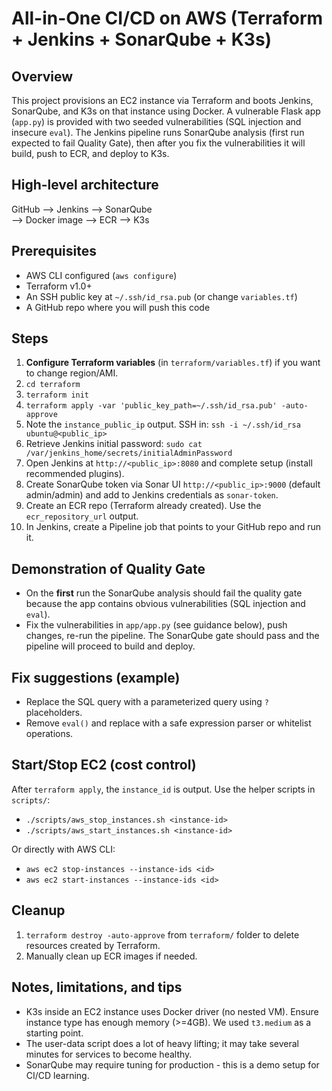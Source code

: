 # All-in-One CI/CD on AWS (Terraform + Jenkins + SonarQube + K3s)

## Overview
This project provisions an EC2 instance via Terraform and boots Jenkins, SonarQube, and K3s on that instance using Docker. A vulnerable Flask app (`app.py`) is provided with two seeded vulnerabilities (SQL injection and insecure `eval`). The Jenkins pipeline runs SonarQube analysis (first run expected to fail Quality Gate), then after you fix the vulnerabilities it will build, push to ECR, and deploy to K3s.

## High-level architecture

GitHub --> Jenkins --> SonarQube
                     \
                      --> Docker image --> ECR --> K3s

## Prerequisites
- AWS CLI configured (`aws configure`)
- Terraform v1.0+
- An SSH public key at `~/.ssh/id_rsa.pub` (or change `variables.tf`)
- A GitHub repo where you will push this code

## Steps
1. **Configure Terraform variables** (in `terraform/variables.tf`) if you want to change region/AMI.
2. `cd terraform`
3. `terraform init`
4. `terraform apply -var 'public_key_path=~/.ssh/id_rsa.pub' -auto-approve`
5. Note the `instance_public_ip` output. SSH in:
   `ssh -i ~/.ssh/id_rsa ubuntu@<public_ip>`
6. Retrieve Jenkins initial password:
   `sudo cat /var/jenkins_home/secrets/initialAdminPassword`
7. Open Jenkins at `http://<public_ip>:8080` and complete setup (install recommended plugins).
8. Create SonarQube token via Sonar UI `http://<public_ip>:9000` (default admin/admin) and add to Jenkins credentials as `sonar-token`.
9. Create an ECR repo (Terraform already created). Use the `ecr_repository_url` output.
10. In Jenkins, create a Pipeline job that points to your GitHub repo and run it.

## Demonstration of Quality Gate
- On the **first** run the SonarQube analysis should fail the quality gate because the app contains obvious vulnerabilities (SQL injection and `eval`).
- Fix the vulnerabilities in `app/app.py` (see guidance below), push changes, re-run the pipeline. The SonarQube gate should pass and the pipeline will proceed to build and deploy.

## Fix suggestions (example)
- Replace the SQL query with a parameterized query using `?` placeholders.
- Remove `eval()` and replace with a safe expression parser or whitelist operations.

## Start/Stop EC2 (cost control)
After `terraform apply`, the `instance_id` is output. Use the helper scripts in `scripts/`:
- `./scripts/aws_stop_instances.sh <instance-id>`
- `./scripts/aws_start_instances.sh <instance-id>`

Or directly with AWS CLI:
- `aws ec2 stop-instances --instance-ids <id>`
- `aws ec2 start-instances --instance-ids <id>`

## Cleanup
1. `terraform destroy -auto-approve` from `terraform/` folder to delete resources created by Terraform.
2. Manually clean up ECR images if needed.

## Notes, limitations, and tips
- K3s inside an EC2 instance uses Docker driver (no nested VM). Ensure instance type has enough memory (>=4GB). We used `t3.medium` as a starting point.
- The user-data script does a lot of heavy lifting; it may take several minutes for services to become healthy.
- SonarQube may require tuning for production - this is a demo setup for CI/CD learning.
